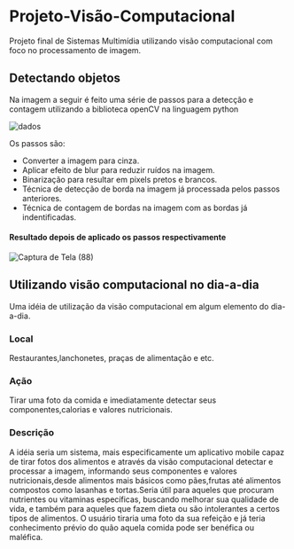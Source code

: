# Projeto-Visão-Computacional
Projeto final de Sistemas Multimídia utilizando visão computacional com foco no processamento de imagem.

## Detectando objetos
Na imagem a seguir é feito uma série de passos para a detecção e contagem utilizando a biblioteca openCV na linguagem python

![dados](https://user-images.githubusercontent.com/33494009/60737827-76185c80-9f32-11e9-980b-63ebe0a16f8d.jpeg)

Os passos são:

- Converter a imagem para cinza.
- Aplicar efeito de blur para reduzir ruídos na imagem.
- Binarização para resultar em pixels pretos e brancos.
- Técnica de detecção de borda na imagem já processada pelos passos anteriores.
- Técnica de contagem de bordas na imagem com as bordas já indentificadas.

#### Resultado depois de aplicado os passos respectivamente
![Captura de Tela (88)](https://user-images.githubusercontent.com/33494009/60737834-7d3f6a80-9f32-11e9-9a77-961f5069865c.png)
  
## Utilizando visão computacional no dia-a-dia
Uma idéia de utilização da visão computacional em algum elemento do dia-a-dia.
### Local
Restaurantes,lanchonetes, praças de alimentação e etc.
### Ação
Tirar uma foto da comida e imediatamente detectar seus componentes,calorias e valores nutricionais.
### Descrição
A idéia seria um sistema, mais especificamente um aplicativo mobile capaz de tirar fotos dos alimentos e através da visão computacional detectar e processar a imagem, informando seus componentes e valores nutricionais,desde alimentos mais básicos como pães,frutas até alimentos compostos como lasanhas e tortas.Seria útil para aqueles que procuram nutrientes ou vitaminas específicas, buscando melhorar sua qualidade de vida, e também para aqueles que fazem dieta ou são intolerantes a certos tipos de alimentos. O usuário tiraria uma foto da sua refeição e já teria conhecimento prévio do quão aquela comida pode ser benéfica ou maléfica.
